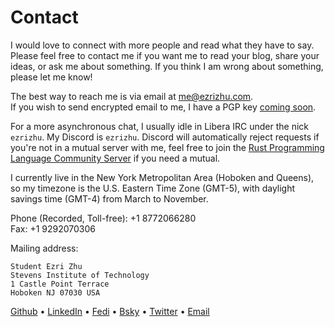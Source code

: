 # Contact

I would love to connect with more people and read what they have to say. Please
feel free to contact me if you want me to read your blog, share your ideas, or
ask me about something. If you think I am wrong about something, please let me
know!

The best way to reach me is via email at [me@ezrizhu.com](mailto:me@ezrizhu.com).\
If you wish to send encrypted email to me, I have a PGP key
[coming soon](/files/publickey.asc_404).

For a more asynchronous chat, I usually idle in Libera IRC under the nick
`ezrizhu`. My Discord is `ezrizhu`. Discord will automatically
reject requests if you're not in a mutual server with me, feel free to join the
[Rust Programming Language Community
Server](https://discord.gg/rust-lang-community) if you need a mutual.

I currently live in the New York Metropolitan Area (Hoboken and Queens), so my
timezone is the U.S. Eastern Time Zone (GMT-5), with daylight savings time
(GMT-4) from March to November.

Phone (Recorded, Toll-free): +1 8772066280\
Fax: +1 9292070306

Mailing address:

```plain
Student Ezri Zhu
Stevens Institute of Technology
1 Castle Point Terrace
Hoboken NJ 07030 USA
```

[Github](https://github.com/ezrizhu) •
[LinkedIn](https://linkedin.com/in/ezrizhu) •
[Fedi](https://sleepless.cafe/ezri) •
[Bsky](https://bsky.app/profile/ezrizhu.com) •
[Twitter](https://twitter.com/ezrizhu) •
[Email](mailto:me@ezrizhu.com)
